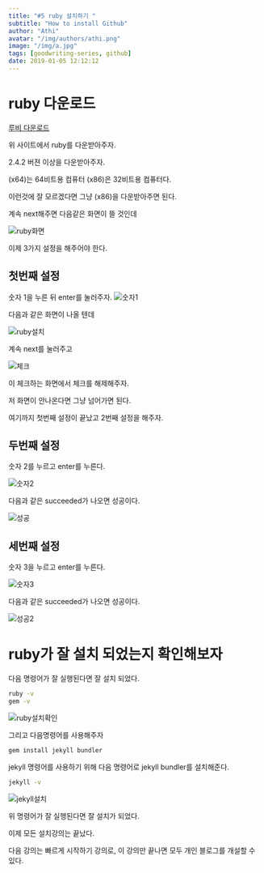 ```yaml
---
title: "#5 ruby 설치하기 "
subtitle: "How to install Github"
author: "Athi"
avatar: "/img/authors/athi.png"
image: "/img/a.jpg"
tags: [goodwriting-series, github]
date: 2019-01-05 12:12:12
---
```


# ruby 다운로드

[루비 다운로드](https://rubyinstaller.org/downloads/)

위 사이트에서 ruby를 다운받아주자.

2.4.2 버젼 이상을 다운받아주자.

(x64)는 64비트용 컴퓨터
(x86)은 32비트용 컴퓨터다.

이런것에 잘 모르겠다면 그냥 (x86)을 다운받아주면 된다.

계속 next해주면 다음같은 화면이 뜰 것인데

![ruby화면](https://i.imgur.com/6eJIXCp.png)

이제 3가지 설정을 해주어야 한다.

## 첫번째 설정

숫자 1을 누른 뒤 enter를 눌러주자.
![숫자1](https://i.imgur.com/bd5rlEw.png)

다음과 같은 화면이 나올 텐데

![ruby설치](https://i.imgur.com/OEpopIN.png)

계속 next를 눌러주고

![체크](https://i.imgur.com/OHgGsu0.png)

이 체크하는 화면에서 체크를 해제해주자.

저 화면이 안나온다면 그냥 넘어가면 된다.

여기까지 첫번째 설정이 끝났고 2번째 설정을 해주자.

## 두번째 설정

숫자 2를 누르고 enter를 누른다.

![숫자2](https://i.imgur.com/4AcZBxw.png)

다음과 같은 succeeded가 나오면 성공이다.

![성공](https://i.imgur.com/TPSKjfu.png)

## 세번째 설정

숫자 3을 누르고 enter를 누른다.

![숫자3](https://i.imgur.com/HNoM0TB.png)

다음과 같은 succeeded가 나오면 성공이다.

![성공2](https://i.imgur.com/dQJ6m5i.png)

# ruby가 잘 설치 되었는지 확인해보자

다음 명령어가 잘 실행된다면 잘 설치 되었다.

```bash
ruby -v
gem -v
```

![ruby설치확인](https://i.imgur.com/HhKm4gO.png)

그리고 다음명령어를 사용해주자

```bash
gem install jekyll bundler
```

jekyll 명령어를 사용하기 위해 다음 명령어로 jekyll bundler를 설치해준다.

```bash
jekyll -v
```

![jekyll설치](https://i.imgur.com/lDoXJcS.png)

위 명령어가 잘 실행된다면 잘 설치가 되었다.

이제 모든 설치강의는 끝났다.

다음 강의는 빠르게 시작하기 강의로, 이 강의만 끝나면 모두 개인 블로그를 개설할 수 있다.
